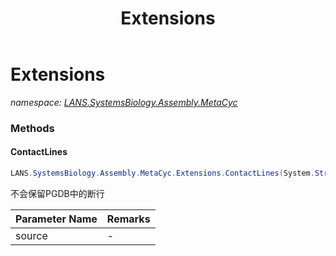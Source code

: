 ﻿---
title: Extensions
---

# Extensions
_namespace: [LANS.SystemsBiology.Assembly.MetaCyc](N-LANS.SystemsBiology.Assembly.MetaCyc.html)_



### Methods

#### ContactLines
```csharp
LANS.SystemsBiology.Assembly.MetaCyc.Extensions.ContactLines(System.String[])
```
不会保留PGDB中的断行

|Parameter Name|Remarks|
|--------------|-------|
|source|-|





